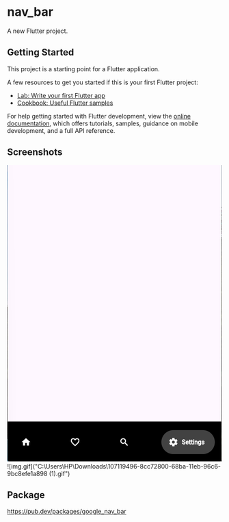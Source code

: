# nav_bar

A new Flutter project.

## Getting Started

This project is a starting point for a Flutter application.

A few resources to get you started if this is your first Flutter project:

- [Lab: Write your first Flutter app](https://docs.flutter.dev/get-started/codelab)
- [Cookbook: Useful Flutter samples](https://docs.flutter.dev/cookbook)

For help getting started with Flutter development, view the
[online documentation](https://docs.flutter.dev/), which offers tutorials,
samples, guidance on mobile development, and a full API reference.
## Screenshots
![img.png](img.png)
![img.gif]("C:\Users\HP\Downloads\107119496-8cc72800-68ba-11eb-96c6-9bc8efe1a898 (1).gif")

## Package 
https://pub.dev/packages/google_nav_bar